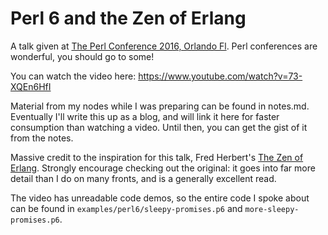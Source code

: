 # Perl 6 and the Zen of Erlang

A talk given at [The Perl Conference 2016, Orlando Fl](http://www.yapcna.org/yn2016/talk/6600). Perl conferences are wonderful, you should go to some!

You can watch the video here: https://www.youtube.com/watch?v=73-XQEn6HfI

Material from my nodes while I was preparing can be found in notes.md.
Eventually I'll write this up as a blog, and will link it here for faster
consumption than watching a video. Until then, you can get the gist of it from
the notes.

Massive credit to the inspiration for this talk, Fred Herbert's [The Zen of Erlang](http://ferd.ca/the-zen-of-erlang.html). Strongly encourage checking out the original: it goes into far more detail than I do on many fronts, and is a generally excellent read.

The video has unreadable code demos, so the entire code I spoke about can be
found in `examples/perl6/sleepy-promises.p6` and `more-sleepy-promises.p6`.
